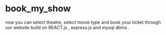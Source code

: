 # book_my_show
now you can select theatre, select movie type and book your ticket through our website build on REACT.js , express.js and mysql dbms .
